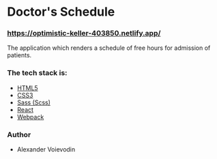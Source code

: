 # Doctor's Schedule

### https://optimistic-keller-403850.netlify.app/

The application which renders a schedule of free hours for admission of patients.

### The tech stack is:
 - [HTML5](https://en.wikipedia.org/wiki/HTML5)
 - [CSS3](https://en.wikipedia.org/wiki/CSS)
 - [Sass (Scss)](https://sass-lang.com/)
 - [React](https://reactjs.org/)
 - [Webpack](https://webpack.js.org/)

### Author
 - Alexander Voievodin
